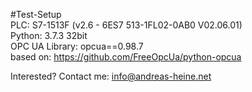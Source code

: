 #Test-Setup  
PLC: S7-1513F (v2.6 - 6ES7 513-1FL02-0AB0 V02.06.01)  
Python: 3.7.3 32bit  
OPC UA Library: opcua==0.98.7  
based on: https://github.com/FreeOpcUa/python-opcua  
  
Interested? Contact me: info@andreas-heine.net
